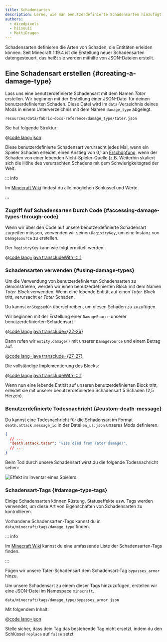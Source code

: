 ```yaml
---
title: Schadensarten
description: Lerne, wie man benutzerdefinierte Schadensarten hinzufügt.
authors:
  - dicedpixels
  - hiisuuii
  - MattiDragon
---
```


Schadensarten definieren die Arten von Schaden, die Entitäten erleiden können. Seit Minecraft 1.19.4 ist die Erstellung neuer Schadensarten datengesteuert, das heißt sie werden mithilfe von JSON-Dateien erstellt.

## Eine Schadensart erstellen {#creating-a-damage-type}

Lass uns eine benutzerdefinierte Schadensart mit dem Namen _Tater_ erstellen. Wir beginnen mit der Erstellung einer JSON-Datei für deinen benutzerdefinierten Schaden. Diese Datei wird im `data`-Verzeichnis deines Mods in einem Unterverzeichnis mit dem Namen `damage_type` abgelegt.

```:no-line-numbers
resources/data/fabric-docs-reference/damage_type/tater.json
```

Sie hat folgende Struktur:

@[code lang=json](@/reference/1.21.4/src/main/generated/data/fabric-docs-reference/damage_type/tater.json)

Diese benutzerdefinierte Schadensart verursacht jedes Mal, wenn ein Spieler Schaden erleidet, einen Anstieg von 0,1 an [Erschöpfung](https://de.minecraft.wiki/w/Hunger#Ersch%C3%B6pfung), wenn der Schaden von einer lebenden Nicht-Spieler-Quelle (z.B. Weiterhin skaliert sich die Höhe des verursachten Schadens mit dem Schwierigkeitsgrad der Welt.

::: info

Im [Minecraft Wiki](https://de.minecraft.wiki/w/Schadensarten#Dateiformat) findest du alle möglichen Schlüssel und Werte.

:::

### Zugriff Auf Schadensarten Durch Code {#accessing-damage-types-through-code}

Wenn wir über den Code auf unsere benutzerdefinierte Schadensart zugreifen müssen, verwenden wir seinen `RegistryKey`, um eine Instanz von `DamageSource` zu erstellen.

Der `RegistryKey` kann wie folgt ermittelt werden:

@[code lang=java transcludeWith=:::1](@/reference/1.21.4/src/main/java/com/example/docs/damage/FabricDocsReferenceDamageTypes.java)

### Schadensarten verwenden {#using-damage-types}

Um die Verwendung von benutzerdefinierten Schadensarten zu demonstrieren, werden wir einen benutzerdefinierten Block mit dem Namen _Tater-Block_ verwenden. Wenn eine lebende Entität auf einen _Tater-Block_ tritt, verursacht er _Tater_ Schaden.

Du kannst `onSteppedOn` überschreiben, um diesen Schaden zu zuzufügen.

Wir beginnen mit der Erstellung einer `DamageSource` unserer benutzerdefinierten Schadensart.

@[code lang=java transclude={22-26}](@/reference/1.21.4/src/main/java/com/example/docs/damage/TaterBlock.java)

Dann rufen wir `entity.damage()` mit unserer `DamageSource` und einem Betrag auf.

@[code lang=java transclude={27-27}](@/reference/1.21.4/src/main/java/com/example/docs/damage/TaterBlock.java)

Die vollständige Implementierung des Blocks:

@[code lang=java transcludeWith=:::1](@/reference/1.21.4/src/main/java/com/example/docs/damage/TaterBlock.java)

Wenn nun eine lebende Entität auf unseren benutzerdefinierten Block tritt, erleidet sie mit unserer benutzerdefinierten Schadensart 5 Schaden (2,5 Herzen).

### Benutzerdefinierte Todesnachricht {#custom-death-message}

Du kannst eine Todesnachricht für die Schadensart im Format `death.attack.message_id` in der Datei `en_us.json` unseres Mods definieren.

```json
{
  // ...
  "death.attack.tater": "%1$s died from Tater damage!",
  // ...
}
```

Beim Tod durch unsere Schadensart wirst du die folgende Todesnachricht sehen:

![Effekt im Inventar eines Spielers](/assets/develop/tater-damage-death.png)

### Schadensart-Tags {#damage-type-tags}

Einige Schadensarten können Rüstung, Statuseffekte usw. Tags werden verwendet, um diese Art von Eigenschaften von Schadensarten zu kontrollieren.

Vorhandene Schadensarten-Tags kannst du in `data/minecraft/tags/damage_type` finden.

::: info

Im [Minecraft Wiki](https://minecraft.wiki/w/Tag#Damage_types) kannst du eine umfassende Liste der Schadensarten-Tags finden.

:::

Fügen wir unsere Tater-Schadensart dem Schadensart-Tag `bypasses_armor` hinzu.

Um unsere Schadensart zu einem dieser Tags hinzuzufügen, erstellen wir eine JSON-Datei im Namespace `minecraft`.

```:no-line-numbers
data/minecraft/tags/damage_type/bypasses_armor.json
```

Mit folgendem Inhalt:

@[code lang=json](@/reference/1.21.4/src/main/generated/data/minecraft/tags/damage_type/bypasses_armor.json)

Stelle sicher, dass dein Tag das bestehende Tag nicht ersetzt, indem du den Schlüssel `replace` auf `false` setzt.
